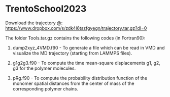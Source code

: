 # TrentoSchool2023

Download the trajectory @: https://www.dropbox.com/s/zdk4l6tszfgyegn/trajectory.tar.gz?dl=0

The folder Tools.tar.gz contains the following codes (in Fortran90):

1) dump2xyz_4VMD.f90 - To generate a file which can be read in VMD and visualize the MD trajectory (starting from LAMMPS files).

2) g1g2g3.f90 - To compute the time mean-square displacements g1, g2, g3 for the polymer molecules.

3) pRg.f90 - To compute the probability distribution function of the monomer spatial distances from the center of mass of the corresponding polymer chains.
